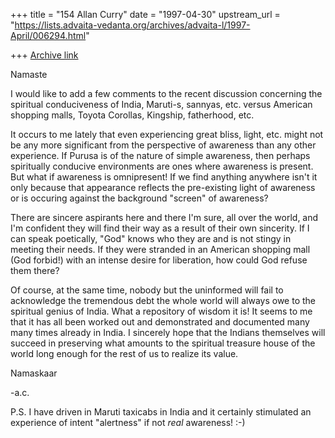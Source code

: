 +++
title = "154 Allan Curry"
date = "1997-04-30"
upstream_url = "https://lists.advaita-vedanta.org/archives/advaita-l/1997-April/006294.html"

+++
[Archive link](https://lists.advaita-vedanta.org/archives/advaita-l/1997-April/006294.html)

Namaste

I would like to add a few comments to the recent discussion concerning the
spiritual conduciveness of India, Maruti-s, sannyas, etc.  versus  American
shopping malls, Toyota Corollas, Kingship, fatherhood, etc.

It occurs to me lately that even experiencing great bliss, light, etc.
might not be any more significant from the perspective of awareness than
any other experience.  If Purusa is of the nature of simple awareness, then
perhaps spiritually conducive environments are ones where awareness is
present.  But what if awareness is omnipresent! If we find anything
anywhere isn't it only because that appearance reflects the pre-existing
light of awareness or is occuring against the background "screen" of
awareness?

There are sincere aspirants here and there I'm sure, all over the world,
and I'm confident they will find their way as a result of their own
sincerity. If I can speak poetically, "God" knows who they are and is not
stingy in meeting their needs. If they were stranded in an American
shopping mall (God forbid!) with an intense desire for liberation, how
could God refuse them there?

Of course, at the same time, nobody but the uninformed will fail to
acknowledge the tremendous debt the whole world will always owe to the
spiritual genius of India.  What a repository of wisdom it is!  It seems to
me that it has all been worked out and demonstrated and documented many
many times already in India. I sincerely hope that the Indians themselves
will succeed in preserving what amounts to the spiritual treasure house of
the world long enough for the rest of us to realize its value.

Namaskaar

-a.c.

P.S.
I have driven in Maruti taxicabs in India and it certainly stimulated
an experience of intent "alertness" if not *real* awareness!  :-)

